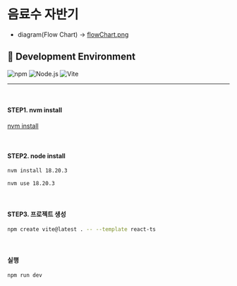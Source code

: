 # 음료수 자반기

- diagram(Flow Chart) -> [flowChart.png](docs/flowChart.png)

## 🔧 Development Environment

![npm](https://img.shields.io/badge/npm-v11.3.0-CB3837?logo=npm)
![Node.js](https://img.shields.io/badge/node-v18.20.3-blue?logo=node.js)
![Vite](https://img.shields.io/badge/vite-v6.3.5-646CFF?logo=vite)

---
<br>

#### STEP1. nvm install
[nvm install](https://github.com/coreybutler/nvm-windows/releases)

<br>

#### STEP2. node install

```bash
nvm install 18.20.3
```

```bash
nvm use 18.20.3
```

<br>


#### STEP3. 프로젝트 생성
```bash
npm create vite@latest . -- --template react-ts
```


<br>

#### 실행
```bash
npm run dev
```
